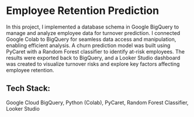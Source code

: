 # Employee Retention Prediction

In this project, I implemented a database schema in Google BigQuery to manage and analyze employee data for turnover prediction. I connected Google Colab to BigQuery for seamless data access and manipulation, enabling efficient analysis. A churn prediction model was built using PyCaret with a Random Forest classifier to identify at-risk employees. The results were exported back to BigQuery, and a Looker Studio dashboard was created to visualize turnover risks and explore key factors affecting employee retention.

## Tech Stack:
Google Cloud BigQuery, Python (Colab), PyCaret, Random Forest Classifier, Looker Studio
